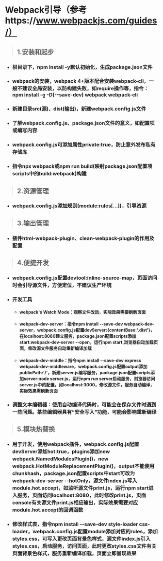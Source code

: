 # Webpack引导（参考https://www.webpackjs.com/guides/）
>## 1.安装和起步
+ ### 根目录下，npm install -y默认初始化，生成package.json文件
+ ### webpack的安装，webpack 4+版本配合安装webpack-cli，一般不建议全局安装，以防构建失败，如require操作等，指令：npm install -g -D(--save-dev) webpack webpack-cli
+ ### 新建目录src(源)、dist(输出)，新建webpack.config.js文件
+ ### 了解webpack.config.js、package.json文件的意义，如配置项或编写内容
+ ### webpack.config.js可添加属性private:true，防止意外发布私有存储库
+ ### 指令npx webpack或npm run build(映射package.json配置项scripts中的build:webpack)构建
>## 2.资源管理
+ ### webpack.config.js添加规则(module:rules[...])，引导资源
>## 3.输出管理
+ ### 插件html-webpack-plugin、clean-webpack-plugin的作用及配置
>## 4.便捷开发
+ ### webpack.config.js配置devtool:inline-source-map，页面访问时会引导源文件，方便定位，不建议生产环境
+ ### 开发工具
    + #### webpack's Watch Mode：观察文件改动，实际效果需要刷新页面
    + #### webpack-dev-server：指令npm install --save-dev webpack-dev-server，webpack.config.js配置devServer:{contentBase:'.dist'}，在localhost:8080建立服务，package.json配置scripts添加start:webpack-dev-server --open，运行npm start,浏览器自动加载页面，修改源文件服务自动重新编译加载
    + #### webpack-dev-middle：指令npm install --save-dev express webpack-dev-middleware，webpack.config.js配置output添加publicPath:'/'，新建server.js编写服务，package.json配置scripts添加server:node server.js，运行npm run server启动服务，浏览器访问server.js中的配置，如localhost:3000，修改源文件，服务自动编译，实际效果需刷新页面
+ ### 调整文本编辑器：使用自动编译代码时，可能会在保存文件时遇到一些问题。某些编辑器具有“安全写入”功能，可能会影响重新编译
>## 5.模块热替换
+ ### 用于开发，使用webpack插件，webpack.config.js配置devServer添加hot:true，plugins添加new webpack.NamedModulesPlugin()，new webpack.HotModuleReplacementPlugin()，output不能使用chunkhash，package.json配置scripts中start可改为webpack-dev-server --hotOnly，源文件index.js写入module.hot.accept，如监听源文件print.js，运行npm start进入服务，页面访问localhost:8080，此时修改print.js，页面console有关源文件print.js相应输出，实际效果需要对应module.hot.accept的回调函数
+ ### 修改样式表，指令npm install --save-dev style-loader css-loader，webpack.config.js配置module添加对应的rules，添加styles.css，可写入更改页面背景色样式，源文件index.js引入styles.css，启动服务，访问页面，此时更改styles.css文件有关页面背景色样式，服务重新编译加载，页面立即呈现效果